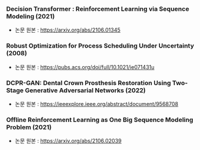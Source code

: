 ### Decision Transformer : Reinforcement Learning via Sequence Modeling (2021)
* 논문 원본 : https://arxiv.org/abs/2106.01345

### Robust Optimization for Process Scheduling Under Uncertainty (2008)
* 논문 원본 : https://pubs.acs.org/doi/full/10.1021/ie071431u

### DCPR-GAN: Dental Crown Prosthesis Restoration Using Two-Stage Generative Adversarial Networks (2022)
* 논문 원본 : https://ieeexplore.ieee.org/abstract/document/9568708

### Offline Reinforcement Learning as One Big Sequence Modeling Problem (2021)
* 논문 원본 : https://arxiv.org/abs/2106.02039
